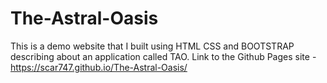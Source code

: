 # The-Astral-Oasis
This is a demo website that I built using HTML CSS and BOOTSTRAP describing about an application called TAO.
Link to the Github Pages site - https://scar747.github.io/The-Astral-Oasis/
